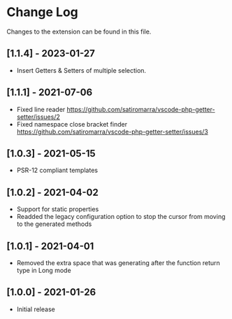 # Change Log
Changes to the extension can be found in this file.

## [1.1.4] - 2023-01-27
- Insert Getters & Setters of multiple selection.

## [1.1.1] - 2021-07-06
- Fixed line reader https://github.com/satiromarra/vscode-php-getter-setter/issues/2
- Fixed namespace close bracket finder https://github.com/satiromarra/vscode-php-getter-setter/issues/3

## [1.0.3] - 2021-05-15
- PSR-12 compliant templates

## [1.0.2] - 2021-04-02
- Support for static properties
- Readded the legacy configuration option to stop the cursor from moving to the generated methods

## [1.0.1] - 2021-04-01
- Removed the extra space that was generating after the function return type in Long mode

## [1.0.0] - 2021-01-26
- Initial release